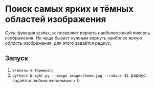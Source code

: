 # Поиск самых ярких и тёмных областей изображения

*Суть:* функция `minMaxLoc` позволяет вернуть наиболее яркий пиксель изображения.
Но чаще бывает нужным вернуть наиболее яркую *область* изображения, для этого задаётся радиус.

## Запуск
1. `Утилиты` -> `Терминал`;       
2. `python3 bright.py --image images/home.jpg --radius 41`, радиус задаётся любым желаемым > 0.
